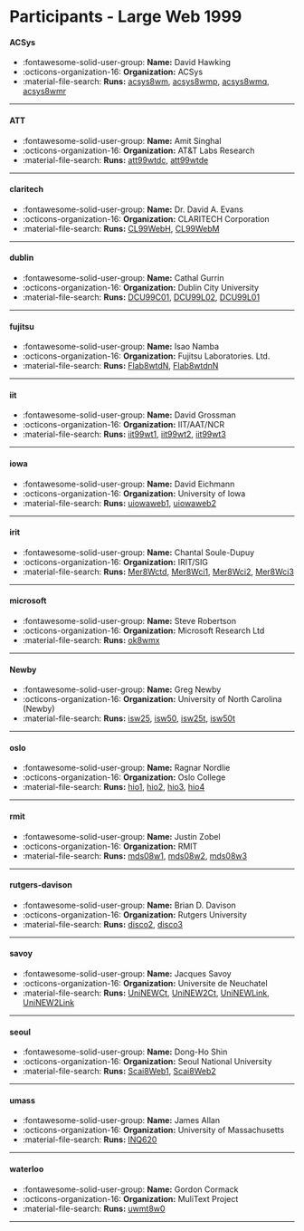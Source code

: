 # Participants - Large Web 1999 

#### ACSys
 - :fontawesome-solid-user-group: **Name:** David Hawking
 - :octicons-organization-16: **Organization:** ACSys
 - :material-file-search: **Runs:** [acsys8wm](./runs.md#acsys8wm), [acsys8wmp](./runs.md#acsys8wmp), [acsys8wmq](./runs.md#acsys8wmq), [acsys8wmr](./runs.md#acsys8wmr) 

---
#### ATT
 - :fontawesome-solid-user-group: **Name:** Amit Singhal
 - :octicons-organization-16: **Organization:** AT&T Labs Research
 - :material-file-search: **Runs:** [att99wtdc](./runs.md#att99wtdc), [att99wtde](./runs.md#att99wtde) 

---
#### claritech
 - :fontawesome-solid-user-group: **Name:** Dr. David A. Evans
 - :octicons-organization-16: **Organization:** CLARITECH Corporation
 - :material-file-search: **Runs:** [CL99WebH](./runs.md#cl99webh), [CL99WebM](./runs.md#cl99webm) 

---
#### dublin
 - :fontawesome-solid-user-group: **Name:** Cathal Gurrin
 - :octicons-organization-16: **Organization:** Dublin City University
 - :material-file-search: **Runs:** [DCU99C01](./runs.md#dcu99c01), [DCU99L02](./runs.md#dcu99l02), [DCU99L01](./runs.md#dcu99l01) 

---
#### fujitsu
 - :fontawesome-solid-user-group: **Name:** Isao Namba
 - :octicons-organization-16: **Organization:** Fujitsu Laboratories. Ltd.
 - :material-file-search: **Runs:** [Flab8wtdN](./runs.md#flab8wtdn), [Flab8wtdnN](./runs.md#flab8wtdnn) 

---
#### iit
 - :fontawesome-solid-user-group: **Name:** David Grossman
 - :octicons-organization-16: **Organization:** IIT/AAT/NCR
 - :material-file-search: **Runs:** [iit99wt1](./runs.md#iit99wt1), [iit99wt2](./runs.md#iit99wt2), [iit99wt3](./runs.md#iit99wt3) 

---
#### iowa
 - :fontawesome-solid-user-group: **Name:** David Eichmann
 - :octicons-organization-16: **Organization:** University of Iowa
 - :material-file-search: **Runs:** [uiowaweb1](./runs.md#uiowaweb1), [uiowaweb2](./runs.md#uiowaweb2) 

---
#### irit
 - :fontawesome-solid-user-group: **Name:** Chantal Soule-Dupuy
 - :octicons-organization-16: **Organization:** IRIT/SIG
 - :material-file-search: **Runs:** [Mer8Wctd](./runs.md#mer8wctd), [Mer8Wci1](./runs.md#mer8wci1), [Mer8Wci2](./runs.md#mer8wci2), [Mer8Wci3](./runs.md#mer8wci3) 

---
#### microsoft
 - :fontawesome-solid-user-group: **Name:** Steve Robertson
 - :octicons-organization-16: **Organization:** Microsoft Research Ltd
 - :material-file-search: **Runs:** [ok8wmx](./runs.md#ok8wmx) 

---
#### Newby
 - :fontawesome-solid-user-group: **Name:** Greg Newby
 - :octicons-organization-16: **Organization:** University of North Carolina (Newby)
 - :material-file-search: **Runs:** [isw25](./runs.md#isw25), [isw50](./runs.md#isw50), [isw25t](./runs.md#isw25t), [isw50t](./runs.md#isw50t) 

---
#### oslo
 - :fontawesome-solid-user-group: **Name:** Ragnar Nordlie
 - :octicons-organization-16: **Organization:** Oslo College
 - :material-file-search: **Runs:** [hio1](./runs.md#hio1), [hio2](./runs.md#hio2), [hio3](./runs.md#hio3), [hio4](./runs.md#hio4) 

---
#### rmit
 - :fontawesome-solid-user-group: **Name:** Justin Zobel
 - :octicons-organization-16: **Organization:** RMIT
 - :material-file-search: **Runs:** [mds08w1](./runs.md#mds08w1), [mds08w2](./runs.md#mds08w2), [mds08w3](./runs.md#mds08w3) 

---
#### rutgers-davison
 - :fontawesome-solid-user-group: **Name:** Brian D. Davison
 - :octicons-organization-16: **Organization:** Rutgers University
 - :material-file-search: **Runs:** [disco2](./runs.md#disco2), [disco3](./runs.md#disco3) 

---
#### savoy
 - :fontawesome-solid-user-group: **Name:** Jacques Savoy
 - :octicons-organization-16: **Organization:** Universite de Neuchatel
 - :material-file-search: **Runs:** [UniNEWCt](./runs.md#uninewct), [UniNEW2Ct](./runs.md#uninew2ct), [UniNEWLink](./runs.md#uninewlink), [UniNEW2Link](./runs.md#uninew2link) 

---
#### seoul
 - :fontawesome-solid-user-group: **Name:** Dong-Ho Shin
 - :octicons-organization-16: **Organization:** Seoul National University
 - :material-file-search: **Runs:** [Scai8Web1](./runs.md#scai8web1), [Scai8Web2](./runs.md#scai8web2) 

---
#### umass
 - :fontawesome-solid-user-group: **Name:** James Allan
 - :octicons-organization-16: **Organization:** University of Massachusetts
 - :material-file-search: **Runs:** [INQ620](./runs.md#inq620) 

---
#### waterloo
 - :fontawesome-solid-user-group: **Name:** Gordon Cormack
 - :octicons-organization-16: **Organization:** MuliText Project
 - :material-file-search: **Runs:** [uwmt8w0](./runs.md#uwmt8w0) 

---
